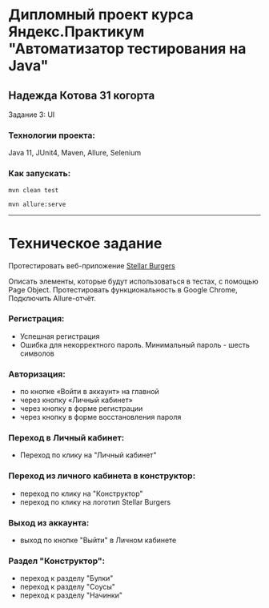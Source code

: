 # Дипломный проект курса Яндекс.Практикум "Автоматизатор тестирования на Java"
## Надежда Котова 31 когорта
Задание 3: UI
### Технологии проекта:

Java 11, JUnit4, Maven, Allure, Selenium

### Как запускать:

`mvn clean test`

`mvn allure:serve`

___________________________________________________________________________________
# Техническое задание

Протестировать веб-приложение [Stellar Burgers](https://stellarburgers.nomoreparties.site/)

Описать элементы, которые будут использоваться в тестах, с помощью Page Object.
Протестировать функциональность в Google Chrome, Подключить Allure-отчёт.

### Регистрация:
- Успешная регистрация
- Ошибка для некорректного пароль. Минимальный пароль - шесть символов

### Авторизация:
- по кнопке «Войти в аккаунт» на главной
- через кнопку «Личный кабинет»
- через кнопку в форме регистрации
- через кнопку в форме восстановления пароля

### Переход в Личный кабинет:
- Переход по клику на "Личный кабинет"

### Переход из личного кабинета в конструктор:
- переход по клику на "Конструктор"
- переход по клику на логотип Stellar Burgers

### Выход из аккаунта:
- выход по кнопке "Выйти" в Личном кабинете

### Раздел "Конструктор":
- переход к разделу "Булки"
- переход к разделу "Соусы"
- переход к разделу "Начинки"